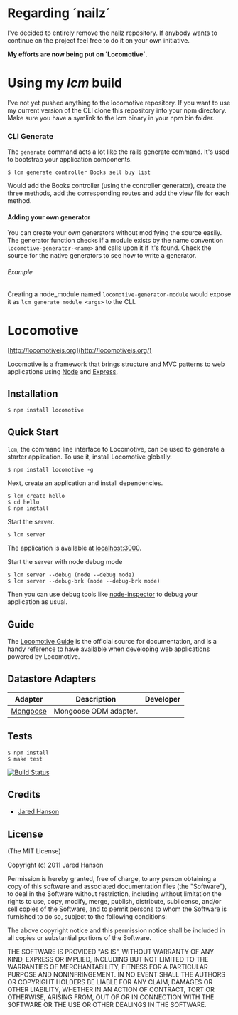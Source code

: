 # Regarding ´nailz´
I've decided to entirely remove the nailz repository. If anybody wants to continue on the project feel free to do it on your own initiative. 

__My efforts are now being put on ´Locomotive´.__

# Using my _lcm_ build
I've not yet pushed anything to the locomotive repository. If you want to use my current version of the CLI clone this repository into your npm directory. Make sure you have a symlink to the lcm binary in your npm bin folder.


### CLI Generate
The `generate` command acts a lot like the rails generate command. It's used to bootstrap your application components.

	$ lcm generate controller Books sell buy list  

Would add the Books controller (using the controller generator), create the three methods, add the corresponding routes and add the view file for each method.

#### Adding your own generator
You can create your own generators without modifying the source easily. The generator function checks if a module exists by the name convention `locomotive-generator-<name>` and calls upon it if it's found. Check the source for the native generators to see how to write a generator.


###### Example
Creating a node_module named `locomotive-generator-module` would expose it as `lcm generate module <args>` to the CLI. 

# Locomotive
[http://locomotivejs.org](http://locomotivejs.org/)

Locomotive is a framework that brings structure and MVC patterns to web
applications using [Node](http://nodejs.org) and [Express](http://expressjs.com/).

## Installation

    $ npm install locomotive

## Quick Start

`lcm`, the command line interface to Locomotive, can be used to generate a
starter application.  To use it, install Locomotive globally.

    $ npm install locomotive -g
    
Next, create an application and install dependencies.

    $ lcm create hello
    $ cd hello
    $ npm install
    
Start the server.

    $ lcm server

The application is available at [localhost:3000](http://localhost:3000).

Start the server with node debug mode

	$ lcm server --debug (node --debug mode)
	$ lcm server --debug-brk (node --debug-brk mode)

Then you can use debug tools like [node-inspector](https://github.com/dannycoates/node-inspector) to debug your application as usual.

## Guide

The [Locomotive Guide](http://locomotivejs.org/guide/) is the official source
for documentation, and is a handy reference to have available when developing
web applications powered by Locomotive.

## Datastore Adapters

<table>
  <thead>
    <tr><th>Adapter</th><th>Description</th><th>Developer</th></tr>
  </thead>
  <tbody>
    <tr><td><a href="https://github.com/jaredhanson/locomotive-mongoose">Mongoose</a></td><td>Mongoose ODM adapter.</td><td></td></tr>
  </tbody>
</table>

## Tests

    $ npm install
    $ make test

[![Build Status](https://secure.travis-ci.org/jaredhanson/locomotive.png)](http://travis-ci.org/jaredhanson/locomotive)


## Credits

  - [Jared Hanson](http://github.com/jaredhanson)

## License

(The MIT License)

Copyright (c) 2011 Jared Hanson

Permission is hereby granted, free of charge, to any person obtaining a copy of
this software and associated documentation files (the "Software"), to deal in
the Software without restriction, including without limitation the rights to
use, copy, modify, merge, publish, distribute, sublicense, and/or sell copies of
the Software, and to permit persons to whom the Software is furnished to do so,
subject to the following conditions:

The above copyright notice and this permission notice shall be included in all
copies or substantial portions of the Software.

THE SOFTWARE IS PROVIDED "AS IS", WITHOUT WARRANTY OF ANY KIND, EXPRESS OR
IMPLIED, INCLUDING BUT NOT LIMITED TO THE WARRANTIES OF MERCHANTABILITY, FITNESS
FOR A PARTICULAR PURPOSE AND NONINFRINGEMENT. IN NO EVENT SHALL THE AUTHORS OR
COPYRIGHT HOLDERS BE LIABLE FOR ANY CLAIM, DAMAGES OR OTHER LIABILITY, WHETHER
IN AN ACTION OF CONTRACT, TORT OR OTHERWISE, ARISING FROM, OUT OF OR IN
CONNECTION WITH THE SOFTWARE OR THE USE OR OTHER DEALINGS IN THE SOFTWARE.
